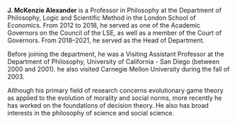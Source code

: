 **J. McKenzie Alexander** is a Professor in Philosophy at the Department of
Philosophy, Logic and Scientific Method in the London School of Economics. From
2012 to 2018, he served as one of the Academic Governors on the Council of the
LSE, as well as a member of the Court of Governors. From 2018–2021, he served as
the Head of Department.

Before joining the department, he was a Visiting Assistant Professor at the
Department of Philosophy, University of California - San Diego (between 2000
and 2001). he also visited Carnegie Mellon University during the fall of 2003.

Although his primary field of research concerns evolutionary game theory as
applied to the evolution of morality and social norms, more recently he has
worked on the foundations of decision theory. He also has broad interests in
the philosophy of science and social science.
